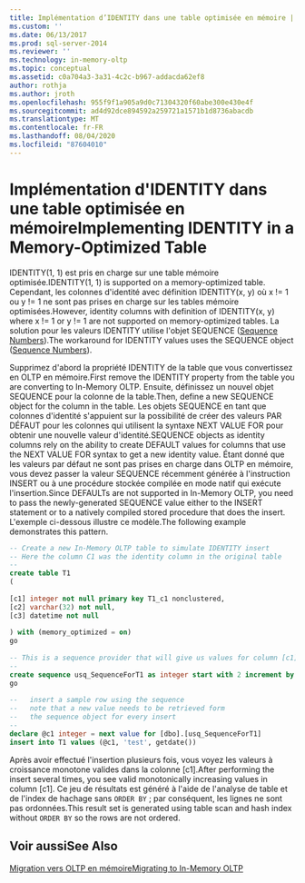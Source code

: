 ```yaml
---
title: Implémentation d’IDENTITY dans une table optimisée en mémoire | Microsoft Docs
ms.custom: ''
ms.date: 06/13/2017
ms.prod: sql-server-2014
ms.reviewer: ''
ms.technology: in-memory-oltp
ms.topic: conceptual
ms.assetid: c0a704a3-3a31-4c2c-b967-addacda62ef8
author: rothja
ms.author: jroth
ms.openlocfilehash: 955f9f1a905a9d0c71304320f60abe300e430e4f
ms.sourcegitcommit: ad4d92dce894592a259721a1571b1d8736abacdb
ms.translationtype: MT
ms.contentlocale: fr-FR
ms.lasthandoff: 08/04/2020
ms.locfileid: "87604010"
---
```

# <a name="implementing-identity-in-a-memory-optimized-table"></a><span data-ttu-id="9ac94-102">Implémentation d'IDENTITY dans une table optimisée en mémoire</span><span class="sxs-lookup"><span data-stu-id="9ac94-102">Implementing IDENTITY in a Memory-Optimized Table</span></span>
  <span data-ttu-id="9ac94-103">IDENTITY(1, 1) est pris en charge sur une table mémoire optimisée.</span><span class="sxs-lookup"><span data-stu-id="9ac94-103">IDENTITY(1, 1) is supported on a memory-optimized table.</span></span> <span data-ttu-id="9ac94-104">Cependant, les colonnes d'identité avec définition IDENTITY(x, y) où x != 1 ou y != 1 ne sont pas prises en charge sur les tables mémoire optimisées.</span><span class="sxs-lookup"><span data-stu-id="9ac94-104">However, identity columns with definition of IDENTITY(x, y) where x != 1 or y != 1 are not supported on memory-optimized tables.</span></span> <span data-ttu-id="9ac94-105">La solution pour les valeurs IDENTITY utilise l'objet SEQUENCE ([Sequence Numbers](../sequence-numbers/sequence-numbers.md)).</span><span class="sxs-lookup"><span data-stu-id="9ac94-105">The workaround for IDENTITY values uses the SEQUENCE object ([Sequence Numbers](../sequence-numbers/sequence-numbers.md)).</span></span>  
  
 <span data-ttu-id="9ac94-106">Supprimez d'abord la propriété IDENTITY de la table que vous convertissez en OLTP en mémoire.</span><span class="sxs-lookup"><span data-stu-id="9ac94-106">First remove the IDENTITY property from the table you are converting to In-Memory OLTP.</span></span> <span data-ttu-id="9ac94-107">Ensuite, définissez un nouvel objet SEQUENCE pour la colonne de la table.</span><span class="sxs-lookup"><span data-stu-id="9ac94-107">Then, define a new SEQUENCE object for the column in the table.</span></span> <span data-ttu-id="9ac94-108">Les objets SEQUENCE en tant que colonnes d'identité s'appuient sur la possibilité de créer des valeurs PAR DÉFAUT pour les colonnes qui utilisent la syntaxe NEXT VALUE FOR pour obtenir une nouvelle valeur d'identité.</span><span class="sxs-lookup"><span data-stu-id="9ac94-108">SEQUENCE objects as identity columns rely on the ability to create DEFAULT values for columns that use the NEXT VALUE FOR syntax to get a new identity value.</span></span> <span data-ttu-id="9ac94-109">Étant donné que les valeurs par défaut ne sont pas prises en charge dans OLTP en mémoire, vous devez passer la valeur SEQUENCE récemment générée à l'instruction INSERT ou à une procédure stockée compilée en mode natif qui exécute l'insertion.</span><span class="sxs-lookup"><span data-stu-id="9ac94-109">Since DEFAULTs are not supported in In-Memory OLTP, you need to pass the newly-generated SEQUENCE value either to the INSERT statement or to a natively compiled stored procedure that does the insert.</span></span> <span data-ttu-id="9ac94-110">L'exemple ci-dessous illustre ce modèle.</span><span class="sxs-lookup"><span data-stu-id="9ac94-110">The following example demonstrates this pattern.</span></span>  
  
```sql  
-- Create a new In-Memory OLTP table to simulate IDENTITY insert  
-- Here the column C1 was the identity column in the original table  
--  
create table T1  
(  
  
[c1] integer not null primary key T1_c1 nonclustered,  
[c2] varchar(32) not null,  
[c3] datetime not null  
  
) with (memory_optimized = on)  
go  
  
-- This is a sequence provider that will give us values for column [c1]  
--  
create sequence usq_SequenceForT1 as integer start with 2 increment by 1  
go  
  
--   insert a sample row using the sequence  
--   note that a new value needs to be retrieved form   
--   the sequence object for every insert  
--  
declare @c1 integer = next value for [dbo].[usq_SequenceForT1]  
insert into T1 values (@c1, 'test', getdate())  
```  
  
 <span data-ttu-id="9ac94-111">Après avoir effectué l'insertion plusieurs fois, vous voyez les valeurs à croissance monotone valides dans la colonne [c1].</span><span class="sxs-lookup"><span data-stu-id="9ac94-111">After performing the insert several times, you see valid monotonically increasing values in column [c1].</span></span> <span data-ttu-id="9ac94-112">Ce jeu de résultats est généré à l'aide de l'analyse de table et de l'index de hachage sans `ORDER BY` ; par conséquent, les lignes ne sont pas ordonnées.</span><span class="sxs-lookup"><span data-stu-id="9ac94-112">This result set is generated using table scan and hash index without `ORDER BY` so the rows are not ordered.</span></span>  
  
## <a name="see-also"></a><span data-ttu-id="9ac94-113">Voir aussi</span><span class="sxs-lookup"><span data-stu-id="9ac94-113">See Also</span></span>  
 [<span data-ttu-id="9ac94-114">Migration vers OLTP en mémoire</span><span class="sxs-lookup"><span data-stu-id="9ac94-114">Migrating to In-Memory OLTP</span></span>](migrating-to-in-memory-oltp.md)  
  
  
